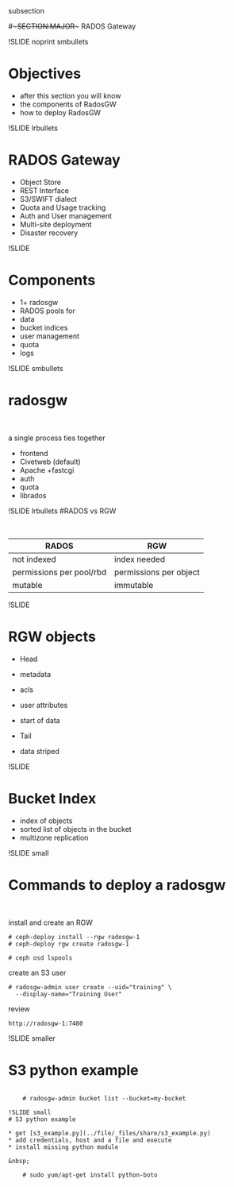 <!SLIDE> subsection
#~~~SECTION:MAJOR~~~ RADOS Gateway

!SLIDE noprint smbullets
# Objectives

* after this section you will know
 * the components of RadosGW
 * how to deploy RadosGW

!SLIDE lrbullets
# RADOS Gateway

* Object Store
* REST Interface
* S3/SWIFT dialect
* Quota and Usage tracking
* Auth and User management
* Multi-site deployment
* Disaster recovery


!SLIDE
# Components

* 1+ radosgw
* RADOS pools for
 * data
 * bucket indices
 * user management
 * quota
 * logs

!SLIDE smbullets
# radosgw

<br/>

a single process ties together

* frontend
 * Civetweb (default)
 * Apache +fastcgi
* auth
* quota
* librados

!SLIDE lrbullets 
#RADOS vs RGW

<br/>

| RADOS    | RGW |
|---|---|
| not indexed    | index needed    |
|  permissions per pool/rbd   |  permissions per object    |
| mutable | immutable |

!SLIDE
# RGW objects
* Head
 * metadata
 * acls
 * user attributes
 * start of data

* Tail
 * data striped

!SLIDE
# Bucket Index
* index of objects
* sorted list of objects in the bucket
* multizone replication

!SLIDE small
# Commands to deploy a radosgw

<br/>

install and create an RGW

    # ceph-deploy install --rgw radosgw-1
    # ceph-deploy rgw create radosgw-1

    # ceph osd lspools

create an S3 user

    # radosgw-admin user create --uid="training" \
      --display-name="Training User"

review

    http://radosgw-1:7480

!SLIDE  smaller
# S3 python example

~~~FILE:share/s3_example.py~~~

    # radosgw-admin bucket list --bucket=my-bucket

!SLIDE small
# S3 python example

* get [s3_example.py](../file/_files/share/s3_example.py)
* add credentials, host and a file and execute
* install missing python module

&nbsp;

    # sudo yum/apt-get install python-boto
